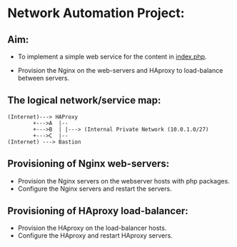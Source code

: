 # Network Automation Project:

## Aim:
- To implement a simple web service for the content in [index.php](index.php).

- Provision the Nginx on the web-servers and HAproxy to load-balance between servers.

## The logical network/service map:

```
(Internet)---> HAProxy	
		+--->A	|--
		+--->B	| |---> (Internal Private Network (10.0.1.0/27)	
		+--->C	|--
(Internet) --->	Bastion
```

## Provisioning of Nginx web-servers:

- Provision the Nginx servers on the webserver hosts with php packages.
- Configure the Nginx servers and restart the servers.

## Provisioning of HAproxy load-balancer: 

- Provision the  HAproxy on the load-balancer hosts.
- Configure the HAproxy and restart HAproxy servers.

